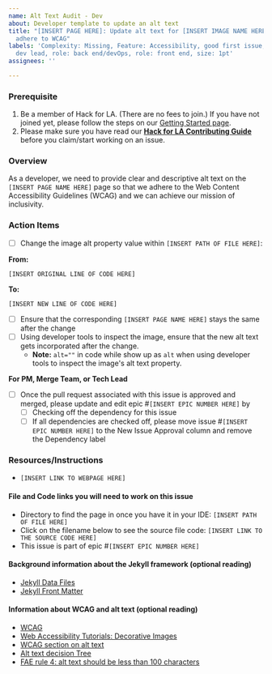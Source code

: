 ```yaml
---
name: Alt Text Audit - Dev
about: Developer template to update an alt text
title: "[INSERT PAGE HERE]: Update alt text for [INSERT IMAGE NAME HERE] image to
  adhere to WCAG"
labels: 'Complexity: Missing, Feature: Accessibility, good first issue, ready for
  dev lead, role: back end/devOps, role: front end, size: 1pt'
assignees: ''

---
```


### Prerequisite
1. Be a member of Hack for LA. (There are no fees to join.) If you have not joined yet, please follow the steps on our [Getting Started page](https://www.hackforla.org/getting-started).
2. Please make sure you have read our **[Hack for LA Contributing Guide](https://github.com/hackforla/website/blob/gh-pages/CONTRIBUTING.md)** before you claim/start working on an issue.

### Overview
As a developer, we need to provide clear and descriptive alt text on the `[INSERT PAGE NAME HERE]` page so that we adhere to the Web Content Accessibility Guidelines (WCAG) and we can achieve our mission of inclusivity.

### Action Items
- [ ] Change the image alt property value within `[INSERT PATH OF FILE HERE]`:

**From:**
```
[INSERT ORIGINAL LINE OF CODE HERE]
```

**To:**
```
[INSERT NEW LINE OF CODE HERE]
```

- [ ] Ensure that the corresponding `[INSERT PAGE NAME HERE]` stays the same after the change
- [ ] Using developer tools to inspect the image, ensure that the new alt text gets incorporated after the change.
  - **Note:** `alt=""` in code while show up as `alt` when using developer tools to inspect the image's alt text property.

**For PM, Merge Team, or Tech Lead**
- [ ] Once the pull request associated with this issue is approved and merged, please update and edit epic #`[INSERT EPIC NUMBER HERE]` by
  - [ ] Checking off the dependency for this issue
  - [ ] If all dependencies are checked off, please move issue #`[INSERT EPIC NUMBER HERE]` to the New Issue Approval column and remove the Dependency label

### Resources/Instructions
- `[INSERT LINK TO WEBPAGE HERE]`

#### File and Code links you will need to work on this issue
- Directory to find the page in once you have it in your IDE: `[INSERT PATH OF FILE HERE]`
- Click on the filename below to see the source file code:
`[INSERT LINK TO THE SOURCE CODE HERE]`
- This issue is part of epic #`[INSERT EPIC NUMBER HERE]`

#### Background information about the Jekyll framework (optional reading)
- [Jekyll Data Files](https://jekyllrb.com/docs/datafiles/)
- [Jekyll Front Matter](https://jekyllrb.com/docs/front-matter/)

#### Information about WCAG and alt text (optional reading)
- [WCAG](https://www.w3.org/WAI/standards-guidelines/wcag/)
- [Web Accessibility Tutorials: Decorative Images](https://www.w3.org/WAI/tutorials/images/decorative/)
- [WCAG section on alt text](https://www.w3.org/WAI/WCAG21/Techniques/html/H37.html)
- [Alt text decision Tree ](https://www.w3.org/WAI/tutorials/images/decision-tree/)
- [FAE rule 4: alt text should be less than 100 characters](https://fae.disability.illinois.edu/rulesets/IMAGE_4_EN/)
